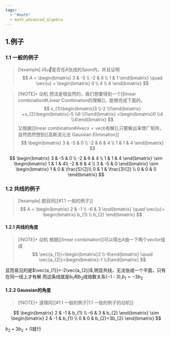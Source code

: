 ```yaml
---
tags:
  - "#math"
  - math_advanced_algebra
---
```

## 1.例子
### 1.1 一般的例子
> [!example]
> 问$\vec{u}$是否在$A$张成的$Span$内，并且证明
> $$
> A = \begin{bmatrix}
> 3 & -5 \\
> -2 & 6 \\
> 1 & 1
> \end{bmatrix}
> \quad
> \vec{u} = \begin{bmatrix}
> 0 \\
> 4 \\
> 4
> \end{bmatrix}
> $$

> [!NOTE]+ 动机
> 想法是很自然的，我们想要得到一个[[linear combination#Linear Combination的理解]]，能够完成下面的。
> $$
> x_{1}\begin{bmatrix}3 \\-2 \\1\end{bmatrix}
> +x_{2}\begin{bmatrix}-5 \\6 \\1\end{bmatrix}
> =\begin{bmatrix}0 \\4 \\4\end{bmatrix}
> $$
> 又根据[[linear combination#$A vec{x}= vec{b}$有解]],只要解出来增广矩阵，自然而然想到[[高斯消元法 Gaussian Elimination]]
> $$
> \begin{bmatrix}
> 3 & -5 & 0 \\
> -2 & 6 & 4 \\
> 1 & 1 & 4
> \end{bmatrix}
> $$
> 

$$
\begin{bmatrix}
3 & -5 & 0 \\
-2 & 6 & 4 \\
1 & 1 & 4
\end{bmatrix}
\sim
\begin{bmatrix}
 1 & 1 & 4\\
-2 & 6 & 4 \\
3 & -5 & 0
\end{bmatrix}
\sim
\begin{bmatrix}
1 & 0 & \frac{5}{2}\\
0 & 1 & \frac{3}{2} \\
0 & 0 & 0
\end{bmatrix}
$$
### 1.2 共线的例子

> [!example]
> 题目同[[#1.1 一般的例子]]
> $$
> A =
> \begin{bmatrix}
> 2 & -1 \\
> -6 & 3 
> \end{bmatrix}
> \quad 
> \vec{u}=
> \begin{bmatrix}
> b_{1} \\
> b_{2}
> \end{bmatrix}
> $$

#### 1.2.1 共线的角度

> [!NOTE]+ 动机
> 根据[[linear combination]]可以得出$A$由一下两个$vector$组成
> $$
> \vec{a_{1}}=\begin{bmatrix}2 \\-6\end{bmatrix}
> \quad
> \vec{a_{2}}=\begin{bmatrix}-1 \\3\end{bmatrix}
> $$
> 

显而易见的是$\vec{a_{1}}=-2\vec{a_{2}}$,明显共线，无法张成一个平面，只有在同一线上才有解
而这条线就是$b_{1}和b_{2}$成倍数关系$(-1:3)$,$b_{1}=-3b_{2}$
#### 1.2.2 Gaussian的角度

> [!NOTE]+
> 道理同[[#1.1 一般的例子|1.1 一般的例子的动机]]

$$
\begin{bmatrix}
2 & -1 & b_{1} \\
-6 & 3 & b_{2}
\end{bmatrix}
\sim
\begin{bmatrix}
2 & -1 & b_{1} \\
0 & 0 & b_{2}+3b_{2} 
\end{bmatrix}
$$

$b_{2}+3b_{2}=0$就行